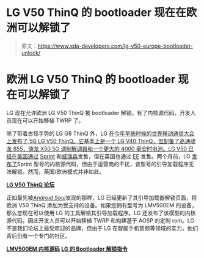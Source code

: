 # LG V50 ThinQ 的 bootloader 现在在欧洲可以解锁了

> 原文：<https://www.xda-developers.com/lg-v50-europe-bootloader-unlock/>

# 欧洲 LG V50 ThinQ 的 bootloader 现在可以解锁了

LG 现在允许欧洲 LG V50 ThinQ 被 bootloader 解锁。有了内核源代码，开发人员现在可以开始移植 TWRP 了。

除了带着古怪手势的 LG G8 ThinQ 外，LG [在今年早些时候的世界移动通信大会上发布了 5G LG V50 ThinQ。它基本上是一个 LG V40 ThinQ，但配备了高通骁龙 855，骁龙 X50 5G 调制解调器和一个更大的 4000 毫安时电池。LG V50 已经在美国通过](https://www.xda-developers.com/lg-v50-thinq-5g-specifications-features/) [Sprint](https://www.xda-developers.com/lg-v50-thinqs-korean-launch-delayed-5g/) 和[威瑞森](https://www.xda-developers.com/lg-v50-5g-verizon-launch/)发售，但在英国也通过 [EE](https://www.xda-developers.com/ee-launches-5g-network-uk-may-30/) 发售。两个月前，LG [发布了](https://www.xda-developers.com/kernel-source-code-sprint-lg-v50-thinq/)Sprint 型号的内核源代码，但由于运营商的干扰，该型号的引导加载程序无法解锁。然而，英国/欧洲模式并非如此。

[**LG V50 ThinQ 论坛**](https://forum.xda-developers.com/v50-thinq)

正如最先被[*Android Soul*](https://www.theandroidsoul.com/lg-v50-bootloader-unlocking-now-allowed-in-europe/)发现的那样，LG 已经更新了其引导加载器解锁页面，将欧洲 V50 ThinQ 添加为受支持的设备。如果您拥有型号为 LMV500EM 的设备，那么您现在可以使用 LG 的工具解锁其引导加载程序。LG 还发布了该模型的内核源代码，因此开发人员可以开始移植 TWRP 和构建基于 AOSP 的定制 rom。LG 不是我们论坛上最受欢迎的品牌，但由于 LG 在智能手机音频等领域的实力，他们背后仍有一个专门的社区。

[**LMV500EM 内核源码**](http://opensource.lge.com/osSch/list?types=ALL&search=LMV500EM) [**LG 的 Bootloader 解锁指令**](https://developer.lge.com/resource/mobile/RetrieveBootloader.dev)
